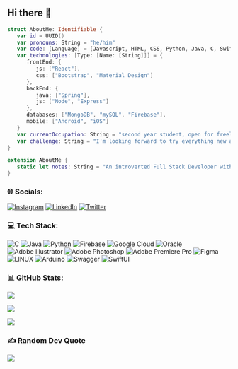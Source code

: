 ## Hi there 👋

<!--
**nuraimandanial/nuraimandanial** is a ✨ _special_ ✨ repository because its `README.md` (this file) appears on your GitHub profile.

Here are some ideas to get you started:

- 🔭 I’m currently working on ...
- 🌱 I’m currently learning ...
- 👯 I’m looking to collaborate on ...
- 🤔 I’m looking for help with ...
- 💬 Ask me about ...
- 📫 How to reach me: ...
- 😄 Pronouns: ...
- ⚡ Fun fact: ...
-->

```swift
struct AboutMe: Identifiable {
   var id = UUID()
   var pronouns: String = "he/him"
   var code: [Language] = [Javascript, HTML, CSS, Python, Java, C, Swift]
   var technologies: [Type: [Name: [String]]] = {
      frontEnd: {
         js: ["React"],
         css: ["Bootstrap", "Material Design"]
      },
      backEnd: {
         java: ["Spring"],
         js: ["Node", "Express"]
      },
      databases: ["MongoDB", "mySQL", "Firebase"],
      mobile: ["Android", "iOS"]
   }
   var currentOccupation: String = "second year student, open for freelance opportunities"
   var challenge: String = "I'm looking forward to try everything new and speedrunning mobile development in less than 3 weeks"
}

extension AboutMe {
   static let notes: String = "An introverted Full Stack Developer with full curiosity in learning new things!"
}
```

### 🌐 Socials:

[![Instagram](https://img.shields.io/badge/Instagram-%23E4405F.svg?logo=Instagram&logoColor=white)](https://instagram.com/_aimandanial14) [![LinkedIn](https://img.shields.io/badge/LinkedIn-%230077B5.svg?logo=linkedin&logoColor=white)](https://www.linkedin.com/in/nuraimandanialmohdzaki) [![Twitter](https://img.shields.io/badge/Twitter-%231DA1F2.svg?logo=Twitter&logoColor=white)](https://twitter.com/_aimandanial14) 

### 💻 Tech Stack:

![C](https://img.shields.io/badge/c-%2300599C.svg?style=flat&logo=c&logoColor=white) ![Java](https://img.shields.io/badge/java-%23ED8B00.svg?style=flat&logo=java&logoColor=white) ![Python](https://img.shields.io/badge/python-3670A0?style=flat&logo=python&logoColor=ffdd54) ![Firebase](https://img.shields.io/badge/firebase-%23039BE5.svg?style=flat&logo=firebase) ![Google Cloud](https://img.shields.io/badge/Google%20Cloud-%234285F4.svg?style=flat&logo=google-cloud&logoColor=white) ![Oracle](https://img.shields.io/badge/Oracle-F80000?style=flat&logo=oracle&logoColor=white) ![Adobe Illustrator](https://img.shields.io/badge/adobeillustrator-%23FF9A00.svg?style=flat&logo=adobeillustrator&logoColor=white) ![Adobe Photoshop](https://img.shields.io/badge/adobephotoshop-%2331A8FF.svg?style=flat&logo=adobephotoshop&logoColor=white) ![Adobe Premiere Pro](https://img.shields.io/badge/Adobe%20Premiere%20Pro-9999FF.svg?style=flat&logo=Adobe%20Premiere%20Pro&logoColor=white) 	![Figma](https://img.shields.io/badge/figma-%23F24E1E.svg?style=flat&logo=figma&logoColor=white) ![LINUX](https://img.shields.io/badge/Linux-FCC624?style=flat&logo=linux&logoColor=black) ![Arduino](https://img.shields.io/badge/-Arduino-00979D?style=flat&logo=Arduino&logoColor=white) ![Swagger](https://img.shields.io/badge/-Swagger-%23Clojure?style=flat&logo=swagger&logoColor=white)
![SwiftUI](https://img.shields.io/badge/SwiftUI-%23FA7343.svg?style=flat&logo=swift&logoColor=white)
### 📊 GitHub Stats:

![](https://github-readme-stats.vercel.app/api?username=nuraimandanial&theme=nightowl&hide_border=true&include_all_commits=true&count_private=true)<br/>

![](https://github-readme-streak-stats.herokuapp.com/?user=nuraimandanial&theme=nightowl&hide_border=true)<br/>

![](https://github-readme-stats.vercel.app/api/top-langs/?username=nuraimandanial&theme=nightowl&hide_border=true&include_all_commits=true&count_private=true&layout=compact)

### ✍️ Random Dev Quote

![](https://quotes-github-readme.vercel.app/api?type=vetical&theme=tokyonight)
